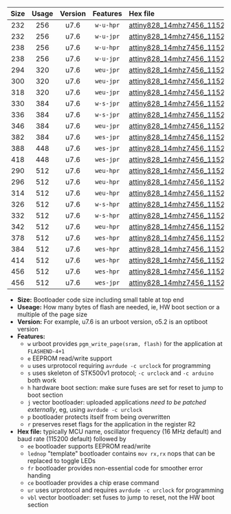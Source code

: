 |Size|Usage|Version|Features|Hex file|
|:-:|:-:|:-:|:-:|:--|
|232|256|u7.6|`w-u-hpr`|[attiny828_14mhz7456_115200bps_ur.hex](https://raw.githubusercontent.com/stefanrueger/urboot/main//attiny828_14mhz7456_115200bps_ur.hex)|
|232|256|u7.6|`w-u-jpr`|[attiny828_14mhz7456_115200bps_ur_vbl.hex](https://raw.githubusercontent.com/stefanrueger/urboot/main//attiny828_14mhz7456_115200bps_ur_vbl.hex)|
|238|256|u7.6|`w-u-hpr`|[attiny828_14mhz7456_115200bps_lednop_ur.hex](https://raw.githubusercontent.com/stefanrueger/urboot/main//attiny828_14mhz7456_115200bps_lednop_ur.hex)|
|238|256|u7.6|`w-u-jpr`|[attiny828_14mhz7456_115200bps_lednop_ur_vbl.hex](https://raw.githubusercontent.com/stefanrueger/urboot/main//attiny828_14mhz7456_115200bps_lednop_ur_vbl.hex)|
|294|320|u7.6|`weu-jpr`|[attiny828_14mhz7456_115200bps_ee_ur_vbl.hex](https://raw.githubusercontent.com/stefanrueger/urboot/main//attiny828_14mhz7456_115200bps_ee_ur_vbl.hex)|
|300|320|u7.6|`weu-jpr`|[attiny828_14mhz7456_115200bps_ee_lednop_ur_vbl.hex](https://raw.githubusercontent.com/stefanrueger/urboot/main//attiny828_14mhz7456_115200bps_ee_lednop_ur_vbl.hex)|
|318|320|u7.6|`weu-jpr`|[attiny828_14mhz7456_115200bps_ee_lednop_fr_ur_vbl.hex](https://raw.githubusercontent.com/stefanrueger/urboot/main//attiny828_14mhz7456_115200bps_ee_lednop_fr_ur_vbl.hex)|
|330|384|u7.6|`w-s-jpr`|[attiny828_14mhz7456_115200bps_vbl.hex](https://raw.githubusercontent.com/stefanrueger/urboot/main//attiny828_14mhz7456_115200bps_vbl.hex)|
|336|384|u7.6|`w-s-jpr`|[attiny828_14mhz7456_115200bps_lednop_vbl.hex](https://raw.githubusercontent.com/stefanrueger/urboot/main//attiny828_14mhz7456_115200bps_lednop_vbl.hex)|
|346|384|u7.6|`weu-jpr`|[attiny828_14mhz7456_115200bps_ee_lednop_fr_ce_ur_vbl.hex](https://raw.githubusercontent.com/stefanrueger/urboot/main//attiny828_14mhz7456_115200bps_ee_lednop_fr_ce_ur_vbl.hex)|
|382|384|u7.6|`wes-jpr`|[attiny828_14mhz7456_115200bps_ee_vbl.hex](https://raw.githubusercontent.com/stefanrueger/urboot/main//attiny828_14mhz7456_115200bps_ee_vbl.hex)|
|388|448|u7.6|`wes-jpr`|[attiny828_14mhz7456_115200bps_ee_lednop_vbl.hex](https://raw.githubusercontent.com/stefanrueger/urboot/main//attiny828_14mhz7456_115200bps_ee_lednop_vbl.hex)|
|418|448|u7.6|`wes-jpr`|[attiny828_14mhz7456_115200bps_ee_lednop_fr_vbl.hex](https://raw.githubusercontent.com/stefanrueger/urboot/main//attiny828_14mhz7456_115200bps_ee_lednop_fr_vbl.hex)|
|290|512|u7.6|`weu-hpr`|[attiny828_14mhz7456_115200bps_ee_ur.hex](https://raw.githubusercontent.com/stefanrueger/urboot/main//attiny828_14mhz7456_115200bps_ee_ur.hex)|
|296|512|u7.6|`weu-hpr`|[attiny828_14mhz7456_115200bps_ee_lednop_ur.hex](https://raw.githubusercontent.com/stefanrueger/urboot/main//attiny828_14mhz7456_115200bps_ee_lednop_ur.hex)|
|314|512|u7.6|`weu-hpr`|[attiny828_14mhz7456_115200bps_ee_lednop_fr_ur.hex](https://raw.githubusercontent.com/stefanrueger/urboot/main//attiny828_14mhz7456_115200bps_ee_lednop_fr_ur.hex)|
|326|512|u7.6|`w-s-hpr`|[attiny828_14mhz7456_115200bps.hex](https://raw.githubusercontent.com/stefanrueger/urboot/main//attiny828_14mhz7456_115200bps.hex)|
|332|512|u7.6|`w-s-hpr`|[attiny828_14mhz7456_115200bps_lednop.hex](https://raw.githubusercontent.com/stefanrueger/urboot/main//attiny828_14mhz7456_115200bps_lednop.hex)|
|342|512|u7.6|`weu-hpr`|[attiny828_14mhz7456_115200bps_ee_lednop_fr_ce_ur.hex](https://raw.githubusercontent.com/stefanrueger/urboot/main//attiny828_14mhz7456_115200bps_ee_lednop_fr_ce_ur.hex)|
|378|512|u7.6|`wes-hpr`|[attiny828_14mhz7456_115200bps_ee.hex](https://raw.githubusercontent.com/stefanrueger/urboot/main//attiny828_14mhz7456_115200bps_ee.hex)|
|384|512|u7.6|`wes-hpr`|[attiny828_14mhz7456_115200bps_ee_lednop.hex](https://raw.githubusercontent.com/stefanrueger/urboot/main//attiny828_14mhz7456_115200bps_ee_lednop.hex)|
|414|512|u7.6|`wes-hpr`|[attiny828_14mhz7456_115200bps_ee_lednop_fr.hex](https://raw.githubusercontent.com/stefanrueger/urboot/main//attiny828_14mhz7456_115200bps_ee_lednop_fr.hex)|
|456|512|u7.6|`wes-hpr`|[attiny828_14mhz7456_115200bps_ee_lednop_fr_ce.hex](https://raw.githubusercontent.com/stefanrueger/urboot/main//attiny828_14mhz7456_115200bps_ee_lednop_fr_ce.hex)|
|456|512|u7.6|`wes-jpr`|[attiny828_14mhz7456_115200bps_ee_lednop_fr_ce_vbl.hex](https://raw.githubusercontent.com/stefanrueger/urboot/main//attiny828_14mhz7456_115200bps_ee_lednop_fr_ce_vbl.hex)|

- **Size:** Bootloader code size including small table at top end
- **Useage:** How many bytes of flash are needed, ie, HW boot section or a multiple of the page size
- **Version:** For example, u7.6 is an urboot version, o5.2 is an optiboot version
- **Features:**
  + `w` urboot provides `pgm_write_page(sram, flash)` for the application at `FLASHEND-4+1`
  + `e` EEPROM read/write support
  + `u` uses urprotocol requiring `avrdude -c urclock` for programming
  + `s` uses skeleton of STK500v1 protocol; `-c urclock` and `-c arduino` both work
  + `h` hardware boot section: make sure fuses are set for reset to jump to boot section
  + `j` vector bootloader: uploaded applications *need to be patched externally*, eg, using `avrdude -c urclock`
  + `p` bootloader protects itself from being overwritten
  + `r` preserves reset flags for the application in the register R2
- **Hex file:** typically MCU name, oscillator frequency (16 MHz default) and baud rate (115200 default) followed by
  + `ee` bootloader supports EEPROM read/write
  + `lednop` "template" bootloader contains `mov rx,rx` nops that can be replaced to toggle LEDs
  + `fr` bootloader provides non-essential code for smoother error handing
  + `ce` bootloader provides a chip erase command
  + `ur` uses urprotocol and requires `avrdude -c urclock` for programming
  + `vbl` vector bootloader: set fuses to jump to reset, not the HW boot section
